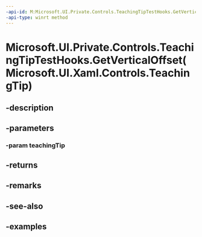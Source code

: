 ```yaml
---
-api-id: M:Microsoft.UI.Private.Controls.TeachingTipTestHooks.GetVerticalOffset(Microsoft.UI.Xaml.Controls.TeachingTip)
-api-type: winrt method
---
```


# Microsoft.UI.Private.Controls.TeachingTipTestHooks.GetVerticalOffset(Microsoft.UI.Xaml.Controls.TeachingTip)

<!--
public static double GetVerticalOffset (Microsoft.UI.Xaml.Controls.TeachingTip teachingTip);
-->


## -description

## -parameters

### -param teachingTip

## -returns

## -remarks

## -see-also

## -examples


